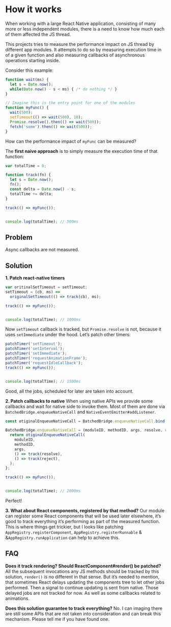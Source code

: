 # How it works

When working with a large React Native application, consisting of many more or less independent modules, 
there is a need to know how much each of them affected the JS thread.
 
This projects tries to measure the performance impact on JS thread by different app modules.
It attempts to do so by measuring execution time in of a given function and also measuring callbacks
of asynchronous operations starting inside.

Consider this example:

```js
function wait(ms) {
  let s = Date.now();
  while(Date.now() - s < ms) { /* do nothing */ }
}

// Imagine this is the entry point for one of the modules
function myFunc() {
  wait(500);
  setTimeout(() => wait(500), 10);
  Promise.resolve().then(() => wait(500));
  fetch('some').then(() => wait(500));
}
```

How can the performance impact of `myFunc` can be measured? 

The **first naive approach** is to simply measure the execution time of that function:

```js
var totalTime = 0;

function track(fn) {
  let s = Date.now();
  fn();
  const delta = Date.now() - s;
  totalTime += delta;
}

track(() => myFunc());


console.log(totalTime); // 500ms
```


## Problem

Async callbacks are not measured.

## Solution

**1. Patch react-native timers**

```js
var oritinalSetTimeout = setTimeout;
setTimeout = (cb, ms) =>
  originalSetTimeout(() => track(cb), ms);

track(() => myFunc());


console.log(totalTime); // 1000ms
```

Now `setTimeout` callback is tracked, but `Promise.resolve` is not,
because it uses `setImmediate` under the hood.
Let’s patch other timers:

```js
patchTimer('setTimeout');
patchTimer('setInterval');
patchTimer('setImmediate');
patchTimer('requestAnimationFrame');
patchTimer('requestIdleCallback');
track(() => myFunc());


console.log(totalTime); // 1500ms
```

Good, all the jobs, scheduled for later are taken into account.

**2. Patch callbacks to native**
When using native APIs we provide some callbacks and wait for native side to invoke them.
Most of them are done via `BatchedBridge.enqueueNativeCall` and `NativeEventEmitter#addListener`.

```js
const otiginalEnqueueNativeCall = BatchedBridge.enqueueNativeCall.bind(BatchedBridge);

BatchedBridge.enqueueNativeCall = (moduleID, methodID, args, resolve, reject) => {
  return otiginalEnqueueNativeCall(
    moduleID,
    methodID,
    args,
    () => track(resolve),
    () => track(reject),
  );
};

track(() => myFunc());


console.log(totalTime); // 2000ms
```

Perfect!

**3. What about React components, registered by that method?**
Our module can register some React components that will be used later elsewhere,
it’s good to track everything it’s performing as part of the measured function.
This is where things get trickier, but I looks like patching `AppRegistry.registerComponent`,
`AppRegistry.registerRunnable` & &`AppRegistry.runApplication` can help to achieve this.


## FAQ

**Does it track rendering? Should ReactComponent#render() be patched?**
All the subsequent invocations any JS methods should be tracked by this solution, `render()` is no different in that sense. But it’s needed to mention, that sometimes React delays updating the components tree to let other jobs performed. Then a signal to continue updating is sent from native. Those delayed jobs are not tracked for now. As well as some callbacks related to animations.

**Does this solution guarantee to track everything?**
No. I can imaging there are still some APIs that are not taken into consideration and can break this mechanism. Please tell me if you have found one.

